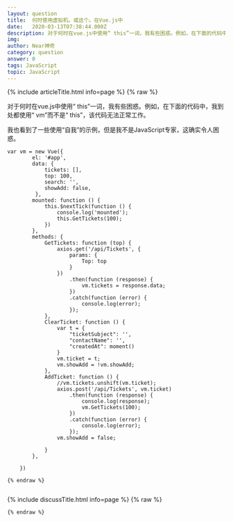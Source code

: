 ```yaml
---
layout: question
title:  何时使用虚拟机。或这个。在Vue.js中
date:   2020-03-13T07:38:44.000Z
description: 对于何时在vue.js中使用“ this”一词，我有些困惑。例如，在下面的代码中，我到处都使用“ vm”而不是“ this”，该代码无法正常工作。我也...
img: 
author: Near神奇
category: question
answer: 0
tags: JavaScript
topic: JavaScript
---
```

<div class="article-root">
  <div class="article">
    {% include articleTitle.html info=page %}
    {% raw %}
    <div class="article-content"><p><font style="vertical-align: inherit;"><font style="vertical-align: inherit;">对于何时在vue.js中使用“ this”一词，我有些困惑。</font><font style="vertical-align: inherit;">例如，在下面的代码中，我到处都使用“ vm”而不是“ this”，该代码无法正常工作。</font></font></p>

<p><font style="vertical-align: inherit;"><font style="vertical-align: inherit;">我也看到了一些使用“自我”的示例，但是我不是JavaScript专家，这确实令人困惑。</font></font></p>

<pre><code>var vm = new Vue({<font></font>
        el: '#app',<font></font>
        data: {<font></font>
            tickets: [],<font></font>
            top: 100,<font></font>
            search: '',<font></font>
            showAdd: false,<font></font>
         },<font></font>
        mounted: function () {<font></font>
            this.$nextTick(function () {<font></font>
                console.log('mounted');<font></font>
                this.GetTickets(100);<font></font>
            })<font></font>
        },<font></font>
        methods: {<font></font>
            GetTickets: function (top) {<font></font>
                axios.get('/api/Tickets', {<font></font>
                    params: {<font></font>
                        Top: top<font></font>
                    }<font></font>
                })<font></font>
                    .then(function (response) {<font></font>
                        vm.tickets = response.data;<font></font>
                    })<font></font>
                    .catch(function (error) {<font></font>
                        console.log(error);<font></font>
                    });<font></font>
            },<font></font>
            ClearTicket: function () {<font></font>
                var t = {<font></font>
                    "ticketSubject": '',<font></font>
                    "contactName": '',<font></font>
                    "createdAt": moment()<font></font>
                }<font></font>
                vm.ticket = t;<font></font>
                vm.showAdd = !vm.showAdd;<font></font>
            },<font></font>
            AddTicket: function () {<font></font>
                //vm.tickets.unshift(vm.ticket);<font></font>
                axios.post('/api/Tickets', vm.ticket)<font></font>
                    .then(function (response) {<font></font>
                        console.log(response);<font></font>
                        vm.GetTickets(100);<font></font>
                    })<font></font>
                    .catch(function (error) {<font></font>
                        console.log(error);<font></font>
                    });<font></font>
                vm.showAdd = false;<font></font>
<font></font>
            }<font></font>
        },<font></font>
<font></font>
    })<font></font>
</code></pre></div>
    {% endraw %}
  </div>
  <p style="height: 0;width:0;overflow: hidden;"> 第1404篇《何时使用虚拟机。或这个。在Vue.js中》来自Winter(https://github.com/aiyld/aiyld.github.io)的站点</p>
  <div class="discuss-wrapper">
    {% include discussTitle.html info=page %}
    {% raw %}
    
    {% endraw %}
  </div>
<div>
